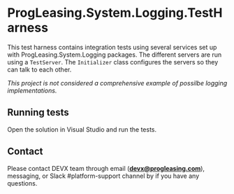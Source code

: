 # ProgLeasing.System.Logging.TestHarness

This test harness contains integration tests using several services set up with ProgLeasing.System.Logging packages.
The different servers are run using a `TestServer`. The `Initializer` class configures the servers so they can talk to each other.

_This project is not considered a comprehensive example of possilbe logging implementations._

## Running tests

Open the solution in Visual Studio and run the tests.

## Contact ##

Please contact DEVX team through email (**devx@progleasing.com**), messaging, or Slack #platform-support channel by if you have any questions.
